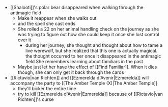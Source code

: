 - [[Shalooti]]'s polar bear disappeared when walking through the antimagic field
	- Make it reappear when she walks out
	- and the spell she cast ends
	- She rolled a 22 on her animal handling check on the journey as she was trying to figure out how she could keep it once she lost control over it
		- during her journey, she thought and thought about how to tame a live werewolf, but she realized that this one is actually magical. the thought occurred to her once it disappeared in the antimagic field She remembers learning about familiars in the past
	- Maybe just let her have the effect of [[Find Familiar]]. When it dies though, she can only get it back through the cards
- [[Rictavio|van Richten]] and [[Ezmerelda d'Avenir|Ezmerelda]] will accompany the party to [[The Amber Temple (X)|The Amber Temple]]
	- they'll bicker the entire time
	- try to kill [[Ezmerelda d'Avenir|Ezmerelda]] because of [[Rictavio|van Richten]]'s curse